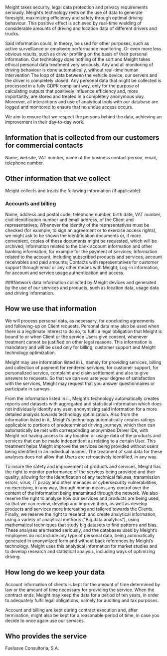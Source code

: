Meight takes security, legal data protection and privacy requirements seriously. Meight’s technology rests on the use of data to generate foresight, maximizing efficiency and safety through optimal driving behaviour. This positive effect is achieved by real-time wielding of considerable amounts of driving and location data of different drivers and trucks.

Said information could, in theory, be used for other purposes, such as active surveillance or employee performance monitoring. Or even more less obvious results, such as driver profiling on the basis of their personal information. Our technology does nothing of the sort and Meight takes ethical personal data treatment very seriously. Any and all monitoring of driving behaviour is done automatically, without real-time human intervention The loop of data between the vehicle device, our servers and the driver is completely closed. Any personal data that might be collected is processed in a fully GDPR compliant way, only for the purpose of calculating outputs that positively influence efficiency and, more importantly, are stored and treated in a completely anonymous way. Moreover, all interactions and use of analytical tools with our database are logged and monitored to ensure that no undue access occurs.

We aim to ensure that we respect the persons behind the data, achieving an improvement in their day-to-day work.


## Information that is collected from our customers for commercial contacts

Name, website, VAT number, name of the business contact person, email, telephone number.


## Other information that we collect

Meight collects and treats the following information (if applicable):

### Accounts and billing
Name, address and postal code, telephone number, birth date, VAT number, civil identification number and email address, of the Client and representatives;
Whenever the identity of the representatives must be checked (for example, to sign an agreement or to exercise access rights), we might ask to be shown the identification documents or, if more convenient, copies of these documents might be requested, which will be archived;
Information related to the bank account information and other banking information, for example for the payment of services;
Information related to the account, including subscribed products and services, account receivables and paid amounts;
Contacts with representatives for customer support through email or any other means with Meight;
Log-in information, for account and service usage authentication and access.

###Network data
Information collected by Meight devices and generated by the use of our services and products, such as location data, usage data and driving information.

## How we use that information

We will process personal data, as necessary, for concluding agreements and following-up on Client requests. Personal data may also be used when there is a legitimate interest to do so, to fulfil a legal obligation that Meight is bound to or when Client or the service Users give consent, whenever treatment cannot be justified on other legal reasons. This information is mandatory and will be used only for billing, customer support and Meight technology optimization.

Meight may use information listed in i., namely for providing services, billing and collection of payment for rendered services, for customer support, for personalized service, complaint and claim settlement and also to give answers to requests. So that we can evaluate your degree of satisfaction with the services, Meight may request that you answer questionnaires or participate in surveys.

From the information listed in ii., Meight’s technology automatically creates reports and datasets with aggregated and statistical information which does not individually identify any user, anonymizing said information for a more detailed analysis towards technology optimization. Also from the information listed in ii., Meight’s technology automatically creates ratings applicable to portions of predetermined driving journeys, which then can automatically be met with corresponding anonymized Driver IDs, with Meight not having access to any location or usage data of the products and services that can be made independent as relating to a certain User. This treatment helps Meight improve the services being provided without users being identified in an individual manner. The treatment of said data for these analyses does not allow that Users are retroactively identified, in any way.

To insure the safety and improvement of products and services, Meight has the right to monitor performance of the services being provided and their quality, allowing for the identification of any technical failures, transmission errors, virus, IT piracy and other menaces or cybersecurity vulnerabilities, no exercising, in any way, through human means, any control over the content of the information being transmitted through the network. We also reserve the right to analyse how our services and products are being used, so that we can review, develop and improve them, as well as develop products and services more interesting and tailored towards the Clients. Finally, we reserve the right to research and create analytical information, using a variety of analytical methods (“Big data analytics”), using mathematical techniques that study big datasets to find patterns and bias. These analyses are treated seriously, and the databases used by Meight’s employees do not include any type of personal data, being automatically generated in anonymized form and without back references by Meight’s technology. Meight uses this analytical information for market studies and to develop research and statistical analysis, including ways of optimizing driving.


## How long do we keep your data

Account information of clients is kept for the amount of time determined by law or the amount of time necessary for providing the service. When the contract ends, Meight may keep the data for a period of ten years, in order to adequately fulfil legal obligations, namely for auditing and tax purposes.

Account and billing are kept during contract execution and, after termination, might also be kept for a reasonable period of time, in case you decide to once again use our services.


## Who provides the service

Fuelsave Consultoria, S.A.